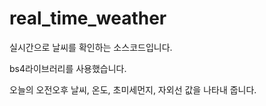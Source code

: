 # real_time_weather

실시간으로 날씨를 확인하는 소스코드입니다.

bs4라이브러리를 사용했습니다.

오늘의 오전오후 날씨, 온도, 초미세먼지, 자외선 값을 나타내 줍니다.
